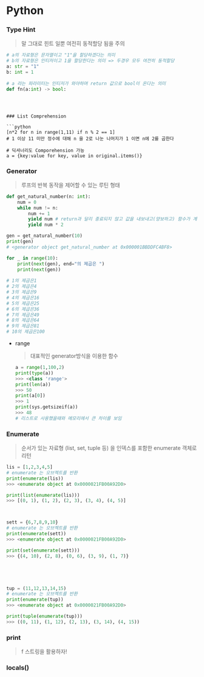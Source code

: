 # Python



### Type Hint

> 말 그대로 힌트 일뿐 여전히 동적할당 됨을 주의

```python
# a의 자료형은 문자열이고 "1"을 할당하겠다는 의미
# b의 자료형은 인티저이고 1을 할당한다는 의미 => 두경우 모두 여전히 동적할당
a: str = "1"
b: int = 1
    
# a 라는 파라미터는 인티저가 와야하며 return 값으로 bool이 온다는 의미
def fn(a:int) -> bool:
`````
```



### List Comprehension

​```python
[n*2 for n in range(1,11) if n % 2 == 1]
# 1 이상 11 미만 정수에 대해 n 을 2로 나눈 나머지가 1 이면 n에 2를 곱한다

# 딕셔너리도 Comporehension 가능
a = {key:value for key, value in original.items()}
```



### Generator

> 루프의 반복 동작을 제어할 수 있는 루틴 형태

```python
def get_natural_number(n: int):
    num = 0
    while num != n:
        num += 1
        yield num # return과 달리 종료되지 않고 값을 내보내고(양보하고) 함수가 계속 진행
        yield num * 2

gen = get_natural_number(10)
print(gen)
# <generator object get_natural_number at 0x000001BBDDFC4BF8>

for _ in range(10):
    print(next(gen), end="의 제곱은 ")
    print(next(gen))
    
# 1의 제곱은1
# 2의 제곱은4
# 3의 제곱은9
# 4의 제곱은16
# 5의 제곱은25
# 6의 제곱은36
# 7의 제곱은49
# 8의 제곱은64
# 9의 제곱은81
# 10의 제곱은100
```

- range

  > 대표적인 generator방식을 이용한 함수

  ```python
  a = range(1,100,2)
  print(type(a))
  >>> <class 'range'>
  print(len(a))
  >>> 50
  print(a[0])
  >>> 1
  print(sys.getsizeif(a))
  >>> 48
  # 리스트로 사용했을때와 메모리에서 큰 차이를 보임
  ```



### Enumerate

> 순서가 있는 자료형 (list, set, tuple 등) 을 인덱스를 포함한 enumerate 객체로 리턴

```python
lis = [1,2,3,4,5]
# enumerate 는 오브젝트를 반환
print(enumerate(lis))
>>> <enumerate object at 0x0000021FB00A92D0>

print(list(enumerate(lis)))
>>> [(0, 1), (1, 2), (2, 3), (3, 4), (4, 5)]



sett = {6,7,8,9,10}
# enumerate 는 오브젝트를 반환
print(enumerate(sett))
>>> <enumerate object at 0x0000021FB00A92D0>

print(set(enumerate(sett)))
>>> {(4, 10), (2, 8), (0, 6), (3, 9), (1, 7)}





tup = (11,12,13,14,15)
# enumerate 는 오브젝트를 반환
print(enumerate(tup))
>>> <enumerate object at 0x0000021FB00A92D0>

print(tuple(enumerate(tup)))
>>> ((0, 11), (1, 12), (2, 13), (3, 14), (4, 15))
```



### print

> f 스트링을 활용하자!



### locals()